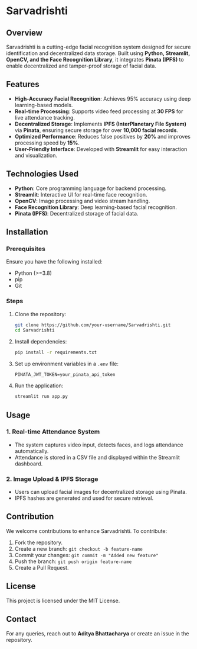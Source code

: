 # Sarvadrishti

## Overview
Sarvadrishti is a cutting-edge facial recognition system designed for secure identification and decentralized data storage. Built using **Python, Streamlit, OpenCV, and the Face Recognition Library**, it integrates **Pinata (IPFS)** to enable decentralized and tamper-proof storage of facial data.

## Features
- **High-Accuracy Facial Recognition**: Achieves 95% accuracy using deep learning-based models.
- **Real-time Processing**: Supports video feed processing at **30 FPS** for live attendance tracking.
- **Decentralized Storage**: Implements **IPFS (InterPlanetary File System)** via **Pinata**, ensuring secure storage for over **10,000 facial records**.
- **Optimized Performance**: Reduces false positives by **20%** and improves processing speed by **15%**.
- **User-Friendly Interface**: Developed with **Streamlit** for easy interaction and visualization.

## Technologies Used
- **Python**: Core programming language for backend processing.
- **Streamlit**: Interactive UI for real-time face recognition.
- **OpenCV**: Image processing and video stream handling.
- **Face Recognition Library**: Deep learning-based facial recognition.
- **Pinata (IPFS)**: Decentralized storage of facial data.

## Installation
### Prerequisites
Ensure you have the following installed:
- Python (>=3.8)
- pip
- Git

### Steps
1. Clone the repository:
   ```bash
   git clone https://github.com/your-username/Sarvadrishti.git
   cd Sarvadrishti
   ```
2. Install dependencies:
   ```bash
   pip install -r requirements.txt
   ```
3. Set up environment variables in a `.env` file:
   ```env
   PINATA_JWT_TOKEN=your_pinata_api_token
   ```
4. Run the application:
   ```bash
   streamlit run app.py
   ```

## Usage
### 1. Real-time Attendance System
- The system captures video input, detects faces, and logs attendance automatically.
- Attendance is stored in a CSV file and displayed within the Streamlit dashboard.

### 2. Image Upload & IPFS Storage
- Users can upload facial images for decentralized storage using Pinata.
- IPFS hashes are generated and used for secure retrieval.

## Contribution
We welcome contributions to enhance Sarvadrishti. To contribute:
1. Fork the repository.
2. Create a new branch: `git checkout -b feature-name`
3. Commit your changes: `git commit -m "Added new feature"`
4. Push the branch: `git push origin feature-name`
5. Create a Pull Request.

## License
This project is licensed under the MIT License.

## Contact
For any queries, reach out to **Aditya Bhattacharya** or create an issue in the repository.

